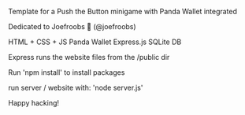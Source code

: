 Template for a Push the Button minigame with Panda Wallet integrated

Dedicated to Joefroobs 🦧 (@joefroobs)

HTML + CSS + JS
Panda Wallet
Express.js
SQLite DB

Express runs the website files from the /public dir

Run 'npm install' to install packages

run server / website with: 'node server.js'

Happy hacking!
